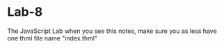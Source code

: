 # Lab-8
The JavaScript Lab when you see this notes, make sure you as less have one thml file name "index.thml"

